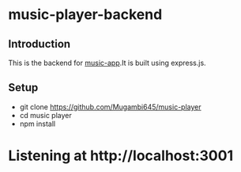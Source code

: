 # music-player-backend

## Introduction
 This is the backend for [music-app](https://github.com/Mugambi645/music-player/).It is built using express.js.
 
## Setup
- git clone https://github.com/Mugambi645/music-player
- cd music player
- npm install

# Listening at http://localhost:3001




